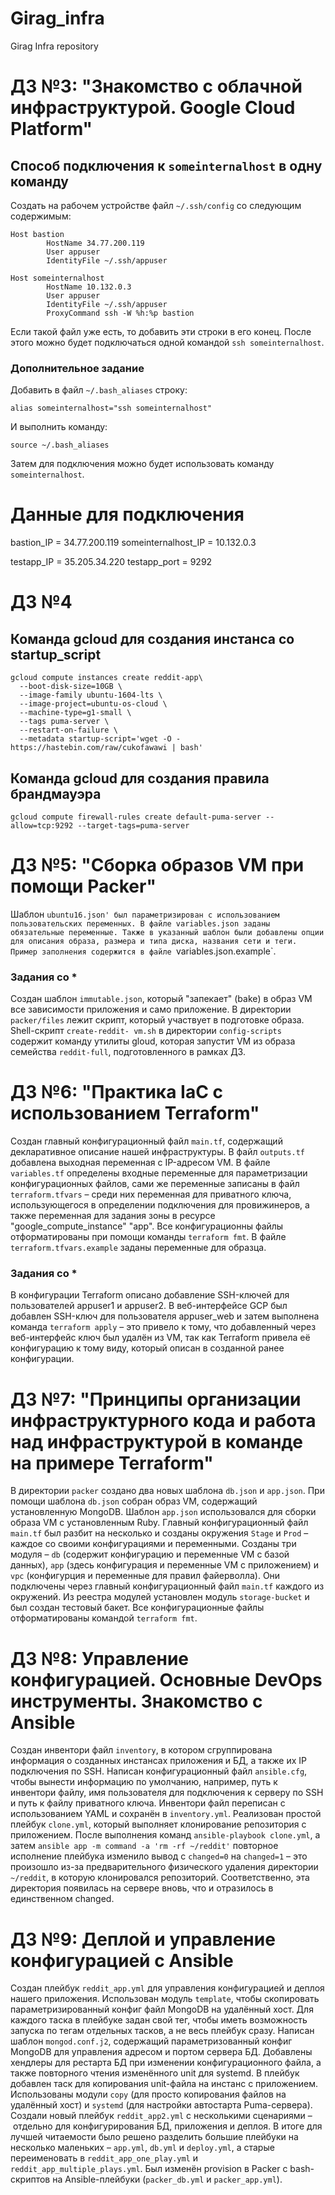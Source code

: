 # Girag_infra
Girag Infra repository

# ДЗ №3: "Знакомство с облачной инфраструктурой. Google Cloud Platform"
## Способ подключения к `someinternalhost` в одну команду
Создать на рабочем устройстве файл `~/.ssh/config` со следующим содержимым:
```
Host bastion
        HostName 34.77.200.119
        User appuser
        IdentityFile ~/.ssh/appuser

Host someinternalhost
        HostName 10.132.0.3
        User appuser
        IdentityFile ~/.ssh/appuser
        ProxyCommand ssh -W %h:%p bastion
```

Если такой файл уже есть, то добавить эти строки в его конец. После этого можно будет подключаться одной командой `ssh someinternalhost`.

### Дополнительное задание
Добавить в файл `~/.bash_aliases` строку:
```
alias someinternalhost="ssh someinternalhost"
```

И выполнить команду:
```
source ~/.bash_aliases
```

Затем для подключения можно будет использовать команду `someinternalhost`.

# Данные для подключения
bastion_IP = 34.77.200.119
someinternalhost_IP = 10.132.0.3

testapp_IP = 35.205.34.220
testapp_port = 9292

# ДЗ №4
## Команда gcloud для создания инстанса со startup_script
```
gcloud compute instances create reddit-app\
  --boot-disk-size=10GB \
  --image-family ubuntu-1604-lts \
  --image-project=ubuntu-os-cloud \
  --machine-type=g1-small \
  --tags puma-server \
  --restart-on-failure \
  --metadata startup-script='wget -O - https://hastebin.com/raw/cukofawawi | bash'
```

## Команда gcloud для создания правила брандмауэра
```
gcloud compute firewall-rules create default-puma-server --allow=tcp:9292 --target-tags=puma-server
```

# ДЗ №5: "Сборка образов VM при помощи Packer"
Шаблон `ubuntu16.json' был параметризирован с использованием пользовательских переменных. В файле variables.json заданы обязательные переменные. Также в указанный шаблон были добавлены опции для описания образа, размера и типа диска, названия сети и теги. Пример заполнения содержится в файле `variables.json.example`.

### Задания со *
Создан шаблон `immutable.json`, который "запекает" (bake) в образ VM все зависимости приложения и само приложение. В директории `packer/files` лежит скрипт, который участвует в подготовке образа.
Shell-скрипт `create-reddit- vm.sh` в директории `config-scripts` содержит команду утилиты gloud, которая запустит VM из образа семейства `reddit-full`, подготовленного в рамках ДЗ.

# ДЗ №6: "Практика IaC с использованием Terraform"
Создан главный конфигурационный файл `main.tf`, содержащий декларативное описание нашей инфраструктуры. В файл `outputs.tf` добавлена выходная переменная с IP-адресом VM. В файле `variables.tf` определены входные переменные для параметризации конфигурационных файлов, сами же переменные записаны в файл `terraform.tfvars` – среди них переменная для приватного ключа, использующегося в определении подключения для провижинеров, а также переменная для задания зоны в ресурсе "google_compute_instance" "app". Все конфигурационны файлы отформатированы при помощи команды `terraform fmt`. В файле `terraform.tfvars.example` заданы переменные для образца.

### Задания со *
В конфигурации Terraform описано добавление SSH-ключей для пользователей appuser1 и appuser2.
В веб-интерфейсе GCP был добавлен SSH-ключ для пользователя appuser_web и затем выполнена команда `terraform apply` – это привело к тому, что добавленный через веб-интерфейс ключ был удалён из VM, так как Terraform привела её конфигурацию к тому виду, который описан в созданной ранее конфигурации.

# ДЗ №7: "Принципы организации инфраструктурного кода и работа над инфраструктурой в команде на примере Terraform"
В директории `packer` создано два новых шаблона `db.json` и `app.json`. При помощи шаблона `db.json` собран образ VM, содержащий установленную MongoDB. Шаблон `app.json` использовался для сборки образа VM с установленным Ruby.
Главный конфигурационный файл `main.tf` был разбит на несколько и созданы окружения `Stage` и `Prod` – каждое со своими конфигурациями и переменными.
Созданы три модуля – `db` (содержит конфигурацию и переменные VM с базой данных), `app` (здесь конфигурация и переменные VM с приложением) и `vpc` (конфигурция  и переменные для правил файерволла). Они подключены через главный конфигурационный файл `main.tf` каждого из окружений.
Из реестра модулей установлен модуль `storage-bucket` и был создан тестовый бакет.
Все конфигурационные файлы отформатированы командой `terraform fmt`.

# ДЗ №8: Управление конфигурацией. Основные DevOps инструменты. Знакомство с Ansible
Создан инвентори файл `inventory`, в котором сгруппирована информация о созданных инстансах приложения и БД, а также их IP подключения по SSH.
Написан конфигурационный файл `ansible.cfg`, чтобы вынести информацию по умолчанию, например, путь к инвентори файлу, имя пользователя для подключения к серверу по SSH и путь к файлу приватного ключа.
Инвентори файл переписан с использованием YAML и сохранён в `inventory.yml`.
Реализован простой плейбук `clone.yml`, который выполняет клонирование репозитория с приложением. После выполнения команд `ansible-playbook clone.yml`, а затем `ansible app -m command -a 'rm -rf ~/reddit'` повторное исполнение плейбука изменило вывод с `changed=0` на `changed=1` – это произошло из-за предварительного физического удаления директории `~/reddit`, в которую клонировался репозиторий. Соответственно, эта директория появилась на сервере вновь, что и отразилось в единственном changed.

# ДЗ №9: Деплой и управление конфигурацией с Ansible
Создан плейбук `reddit_app.yml` для управления конфигурацией и деплоя нашего приложения.
Использован модуль `template`, чтобы скопировать параметризированный конфиг файл MongoDB на удалённый хост.
Для каждого таска в плейбуке задан свой тег, чтобы иметь возможность запуска по тегам отдельных тасков, а не весь плейбук сразу.
Написан шаблон `mongod.conf.j2`, содержащий параметризованный конфиг MongoDB для управления адресом и портом сервера БД.
Добавлены хендлеры для рестарта БД при изменении конфигурационного файла, а также повторного чтения изменённого unit для systemd.
В плейбук добавлен таск для копирования unit-файла на инстанс с приложением. Использованы модули `copy` (для просто копирования файлов на удалённый хост) и `systemd` (для настройки автостарта Puma-сервера).
Создали новый плейбук `reddit_app2.yml` с несколькими сценариями – отдельно для конфигурирования БД, приложения и деплоя.
В итоге для лучшей читаемости было решено разделить большие плейбуки на несколько маленьких – `app.yml`, `db.yml` и `deploy.yml`, а старые переименовать в `reddit_app_one_play.yml` и `reddit_app_multiple_plays.yml`.
Был изменён provision в Packer с bash-скриптов на Ansible-плейбуки (`packer_db.yml` и `packer_app.yml`).
